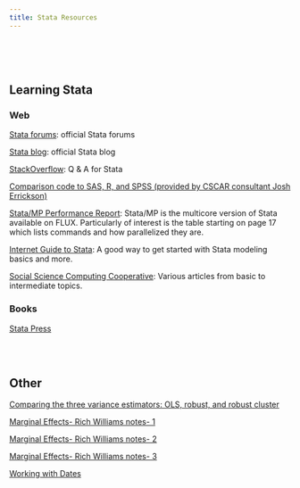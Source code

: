 ```yaml
---
title: Stata Resources
---
```

<br>
<br>
<br>


## Learning Stata

### Web

[Stata forums](http://www.statalist.org/forums): official Stata forums

[Stata blog](http://blog.stata.com/): official Stata blog

[StackOverflow](http://stackoverflow.com/questions/tagged/stata): Q & A for Stata

[Comparison code to SAS, R, and SPSS (provided by CSCAR consultant Josh Errickson)](https://github.com/josherrickson/commoncode)

[Stata/MP Performance Report](http://www.stata.com/statamp/statamp.pdf): Stata/MP is the multicore version of Stata available on FLUX. Particularly of interest is the table starting on page 17 which lists commands and how parallelized they are.

[Internet Guide to Stata](http://wlm.userweb.mwn.de/Stata/): A good way to get started with Stata modeling basics and more.

[Social Science Computing Cooperative](https://www.ssc.wisc.edu/sscc/pubs/stat.htm): Various articles from basic to intermediate topics.



### Books

[Stata Press](http://www.stata-press.com/)


<br>
<br>

## Other

[Comparing the three variance estimators: OLS, robust, and robust cluster](http://www.stata.com/support/faqs/statistics/standard-errors-and-vce-cluster-option/)

[Marginal Effects- Rich Williams notes- 1](https://www3.nd.edu/~rwilliam/stats3/Margins01.pdf)

[Marginal Effects- Rich Williams notes- 2](https://www3.nd.edu/~rwilliam/stats3/Margins02.pdf)

[Marginal Effects- Rich Williams notes- 3](https://www3.nd.edu/~rwilliam/stats3/Margins03.pdf)

[Working with Dates](https://web.stanford.edu/group/ssds/cgi-bin/drupal/files/Guides/Working%20with%20Dates%20and%20Times%20in%20Stata.pdf)
